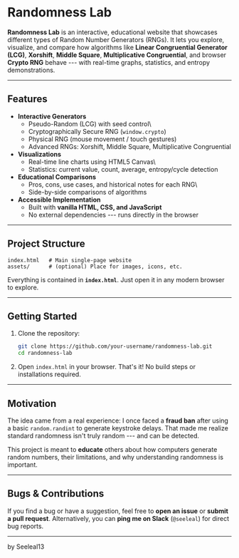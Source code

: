 #  Randomness Lab

**Randomness Lab** is an interactive, educational website that showcases
different types of Random Number Generators (RNGs).
It lets you explore, visualize, and compare how algorithms like **Linear
Congruential Generator (LCG)**, **Xorshift**, **Middle Square**,
**Multiplicative Congruential**, and browser **Crypto RNG** behave ---
with real-time graphs, statistics, and entropy demonstrations.

------------------------------------------------------------------------

##  Features

-   **Interactive Generators**
    -   Pseudo-Random (LCG) with seed control\
    -   Cryptographically Secure RNG (`window.crypto`)
    -   Physical RNG (mouse movement / touch gestures)
    -   Advanced RNGs: Xorshift, Middle Square, Multiplicative
        Congruential
-   **Visualizations**
    -   Real-time line charts using HTML5 Canvas\
    -   Statistics: current value, count, average, entropy/cycle
        detection
-   **Educational Comparisons**
    -   Pros, cons, use cases, and historical notes for each RNG\
    -   Side-by-side comparisons of algorithms
-   **Accessible Implementation**
    -   Built with **vanilla HTML, CSS, and JavaScript**
    -   No external dependencies --- runs directly in the browser

------------------------------------------------------------------------

##  Project Structure

    index.html   # Main single-page website
    assets/      # (optional) Place for images, icons, etc.

Everything is contained in **`index.html`**. Just open it in any modern
browser to explore.

------------------------------------------------------------------------

##  Getting Started

1.  Clone the repository:

    ``` bash
    git clone https://github.com/your-username/randomness-lab.git
    cd randomness-lab
    ```

2.  Open `index.html` in your browser.
    That's it! No build steps or installations required.

------------------------------------------------------------------------

##  Motivation

The idea came from a real experience:
I once faced a **fraud ban** after using a basic `random.randint` to
generate keystroke delays.
That made me realize standard randomness isn't truly random --- and can
be detected.

This project is meant to **educate** others about how computers generate
random numbers, their limitations, and why understanding randomness is
important.

------------------------------------------------------------------------

##  Bugs & Contributions

If you find a bug or have a suggestion, feel free to **open an issue**
or **submit a pull request**.
Alternatively, you can **ping me on Slack** (`@seeleal`) for
direct bug reports.

------------------------------------------------------------------------
by Seeleal13
